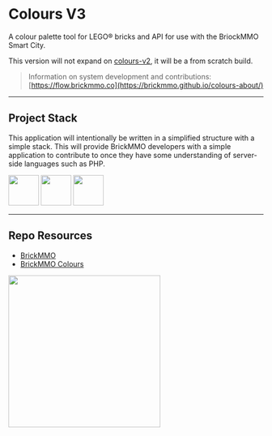 # Colours V3

A colour palette tool for LEGO® bricks and API for use with the BriockMMO Smart City.

This version will not expand on [colours-v2](https://github.com/BrickMMO/colours-v1), it will be a from scratch build. 

> Information on system development and contributions:  
> [https://flow.brickmmo.co](https://brickmmo.github.io/colours-about/)

---

## Project Stack

This application will intentionally be written in a simplified structure with a simple stack. This will provide BrickMMO developers with a simple application to contribute to once they have some understanding of server-side languages such as PHP.

<img src="https://console.codeadam.ca/api/image/w3css" width="60"> <img src="https://console.codeadam.ca/api/image/html" width="60"> <img src="https://console.codeadam.ca/api/image/css" width="60">

---

## Repo Resources

* [BrickMMO](https://www.brickmmo.com/)
* [BrickMMO Colours](https://colours.brickmmo.com/)

<a href="https://brickmmo.com">
<img src="https://brickmmo.com/images/brickmmo-logo-horizontal.jpg" width="300">
</a>
